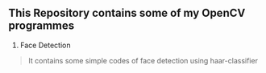 ## This Repository contains some of my OpenCV programmes

1. Face Detection
> It contains some simple codes of face detection using haar-classifier
